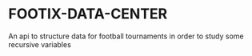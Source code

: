 # FOOTIX-DATA-CENTER
An api to structure data for football tournaments in order to study some recursive variables
